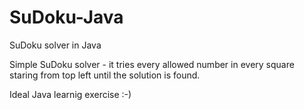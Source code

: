 # SuDoku-Java
SuDoku solver in Java

Simple SuDoku solver - it tries every allowed number in every square staring from top left until the solution is found.

Ideal Java learnig exercise :-)
